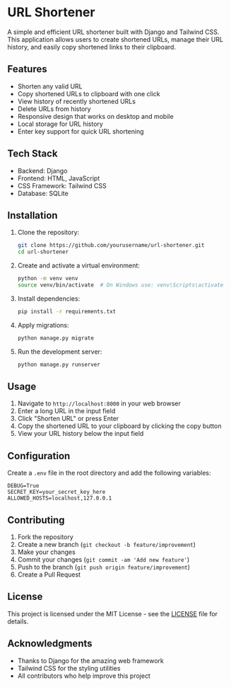# URL Shortener

A simple and efficient URL shortener built with Django and Tailwind CSS. This application allows users to create shortened URLs, manage their URL history, and easily copy shortened links to their clipboard.

## Features

- Shorten any valid URL
- Copy shortened URLs to clipboard with one click
- View history of recently shortened URLs
- Delete URLs from history
- Responsive design that works on desktop and mobile
- Local storage for URL history
- Enter key support for quick URL shortening

## Tech Stack

- Backend: Django
- Frontend: HTML, JavaScript
- CSS Framework: Tailwind CSS
- Database: SQLite

## Installation

1. Clone the repository:

   ```bash
   git clone https://github.com/yourusername/url-shortener.git
   cd url-shortener
   ```

2. Create and activate a virtual environment:

   ```bash
   python -m venv venv
   source venv/bin/activate  # On Windows use: venv\Scripts\activate
   ```

3. Install dependencies:

   ```bash
   pip install -r requirements.txt
   ```

4. Apply migrations:

   ```bash
   python manage.py migrate
   ```

5. Run the development server:
   ```bash
   python manage.py runserver
   ```

## Usage

1. Navigate to `http://localhost:8000` in your web browser
2. Enter a long URL in the input field
3. Click "Shorten URL" or press Enter
4. Copy the shortened URL to your clipboard by clicking the copy button
5. View your URL history below the input field

## Configuration

Create a `.env` file in the root directory and add the following variables:

```env
DEBUG=True
SECRET_KEY=your_secret_key_here
ALLOWED_HOSTS=localhost,127.0.0.1
```

## Contributing

1. Fork the repository
2. Create a new branch (`git checkout -b feature/improvement`)
3. Make your changes
4. Commit your changes (`git commit -am 'Add new feature'`)
5. Push to the branch (`git push origin feature/improvement`)
6. Create a Pull Request

## License

This project is licensed under the MIT License - see the [LICENSE](LICENSE) file for details.

## Acknowledgments

- Thanks to Django for the amazing web framework
- Tailwind CSS for the styling utilities
- All contributors who help improve this project
